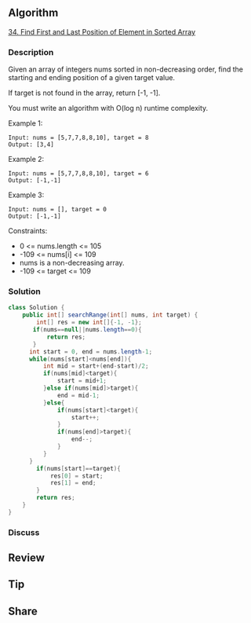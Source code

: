 ## Algorithm

[34. Find First and Last Position of Element in Sorted Array](https://leetcode.com/problems/find-first-and-last-position-of-element-in-sorted-array/)

### Description

Given an array of integers nums sorted in non-decreasing order, find the starting and ending position of a given target value.

If target is not found in the array, return [-1, -1].

You must write an algorithm with O(log n) runtime complexity.

Example 1:

```
Input: nums = [5,7,7,8,8,10], target = 8
Output: [3,4]
```

Example 2:

```
Input: nums = [5,7,7,8,8,10], target = 6
Output: [-1,-1]
```

Example 3:

```
Input: nums = [], target = 0
Output: [-1,-1]
```

Constraints:

- 0 <= nums.length <= 105
- -109 <= nums[i] <= 109
- nums is a non-decreasing array.
- -109 <= target <= 109

### Solution

```java
class Solution {
    public int[] searchRange(int[] nums, int target) {
        int[] res = new int[]{-1, -1};
       if(nums==null||nums.length==0){
           return res;
       }
      int start = 0, end = nums.length-1;
      while(nums[start]<nums[end]){
          int mid = start+(end-start)/2;
          if(nums[mid]<target){
              start = mid+1;
          }else if(nums[mid]>target){
              end = mid-1;
          }else{
              if(nums[start]<target){
                  start++;
              }
              if(nums[end]>target){
                  end--;
              }
          }
      }
        if(nums[start]==target){
            res[0] = start;
            res[1] = end;
        }
        return res;
    }
}
```

### Discuss

## Review


## Tip


## Share
